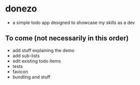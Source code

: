 # donezo

- a simple todo app designed to showcase my skills as a dev

## To come (not necessarily in this order)

- add stuff explaining the demo
- add sub-lists
- edit existing todo items
- tests
- favicon
- bundling and stuff
